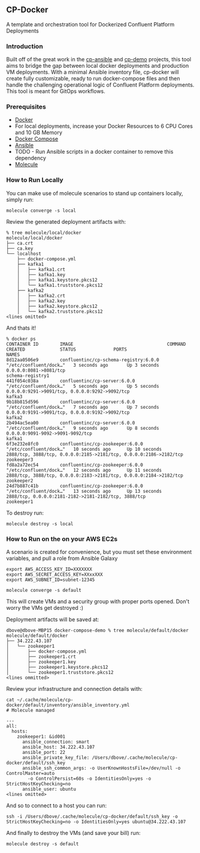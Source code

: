 ## CP-Docker

A template and orchestration tool for Dockerized Confluent Platform Deployments

### Introduction

Built off of the great work in the [cp-ansible](https://github.com/confluentinc/cp-ansible) and [cp-demo](https://github.com/confluentinc/cp-demo) projects, this tool aims to bridge the gap between local docker deployments and production VM deployments. With a minimal Ansible inventory file, cp-docker will create fully customizable, ready to run docker-compose files and then handle the challenging operational logic of Confluent Platform deployments. This tool is meant for GitOps workflows.

### Prerequisites

- [Docker](https://docs.docker.com/get-docker/)
- For local deployments, increase your Docker Resources to 6 CPU Cores and 10 GB Memory
- [Docker Compose](https://docs.docker.com/compose/install/)
- [Ansible](https://docs.ansible.com/ansible/latest/installation_guide/intro_installation.html)
- TODO - Run Ansible scripts in a docker container to remove this dependency
- [Molecule](https://molecule.readthedocs.io/en/latest/installation.html)

### How to Run Locally

You can make use of molecule scenarios to stand up containers locally, simply run:

```
molecule converge -s local
```

Review the generated deployment artifacts with:

```
% tree molecule/local/docker
molecule/local/docker
├── ca.crt
├── ca.key
└── localhost
    ├── docker-compose.yml
    ├── kafka1
    │   ├── kafka1.crt
    │   ├── kafka1.key
    │   ├── kafka1.keystore.pkcs12
    │   └── kafka1.truststore.pkcs12
    ├── kafka2
    │   ├── kafka2.crt
    │   ├── kafka2.key
    │   ├── kafka2.keystore.pkcs12
    │   └── kafka2.truststore.pkcs12
<lines omitted>
```

And thats it!
```
% docker ps
CONTAINER ID        IMAGE                                   COMMAND                  CREATED             STATUS              PORTS                                                                NAMES
8d12aa0506e9        confluentinc/cp-schema-registry:6.0.0   "/etc/confluent/dock…"   3 seconds ago       Up 3 seconds        0.0.0.0:8081->8081/tcp                                               schema-registry1
441f054c038a        confluentinc/cp-server:6.0.0            "/etc/confluent/dock…"   5 seconds ago       Up 5 seconds        0.0.0.0:9291->9091/tcp, 0.0.0.0:9292->9092/tcp                       kafka3
9b18b815d596        confluentinc/cp-server:6.0.0            "/etc/confluent/dock…"   7 seconds ago       Up 7 seconds        0.0.0.0:9191->9091/tcp, 0.0.0.0:9192->9092/tcp                       kafka2
2b494ac5ea00        confluentinc/cp-server:6.0.0            "/etc/confluent/dock…"   9 seconds ago       Up 8 seconds        0.0.0.0:9091-9092->9091-9092/tcp                                     kafka1
6f3e232e8fc0        confluentinc/cp-zookeeper:6.0.0         "/etc/confluent/dock…"   10 seconds ago      Up 10 seconds       2888/tcp, 3888/tcp, 0.0.0.0:2185->2181/tcp, 0.0.0.0:2186->2182/tcp   zookeeper3
fd8a2a72ec54        confluentinc/cp-zookeeper:6.0.0         "/etc/confluent/dock…"   12 seconds ago      Up 11 seconds       2888/tcp, 3888/tcp, 0.0.0.0:2183->2181/tcp, 0.0.0.0:2184->2182/tcp   zookeeper2
24d7b887c41b        confluentinc/cp-zookeeper:6.0.0         "/etc/confluent/dock…"   13 seconds ago      Up 13 seconds       2888/tcp, 0.0.0.0:2181-2182->2181-2182/tcp, 3888/tcp                 zookeeper1
```

To destroy run:
```
molecule destroy -s local
```

### How to Run on the on your AWS EC2s

A scenario is created for convenience, but you must set these environment variables, and pull a role from Ansible Galaxy

```
export AWS_ACCESS_KEY_ID=XXXXXXX
export AWS_SECRET_ACCESS_KEY=XXxxXXX
export AWS_SUBNET_ID=subnet-12345

molecule converge -s default
```

This will create VMs and a security group with proper ports opened. Don't worry the VMs get destroyed :)

Deployment artifacts will be saved at:
```
dbove@dbove-MBP15 docker-compose-demo % tree molecule/default/docker
molecule/default/docker
├── 34.222.43.107
│   └── zookeeper1
│       ├── docker-compose.yml
│       ├── zookeeper1.crt
│       ├── zookeeper1.key
│       ├── zookeeper1.keystore.pkcs12
│       └── zookeeper1.truststore.pkcs12
<lines ommitted>
```

Review your infrastructure and connection details with:
```
cat ~/.cache/molecule/cp-docker/default/inventory/ansible_inventory.yml
# Molecule managed

---
all:
  hosts:
    zookeeper1: &id001
      ansible_connection: smart
      ansible_host: 34.222.43.107
      ansible_port: 22
      ansible_private_key_file: /Users/dbove/.cache/molecule/cp-docker/default/ssh_key
      ansible_ssh_common_args: -o UserKnownHostsFile=/dev/null -o ControlMaster=auto
        -o ControlPersist=60s -o IdentitiesOnly=yes -o StrictHostKeyChecking=no
      ansible_user: ubuntu
<lines omitted>
```

And so to connect to a host you can run:
```
ssh -i /Users/dbove/.cache/molecule/cp-docker/default/ssh_key -o StrictHostKeyChecking=no -o IdentitiesOnly=yes ubuntu@34.222.43.107
```

And finally to destroy the VMs (and save your bill) run:
```
molecule destroy -s default
```

